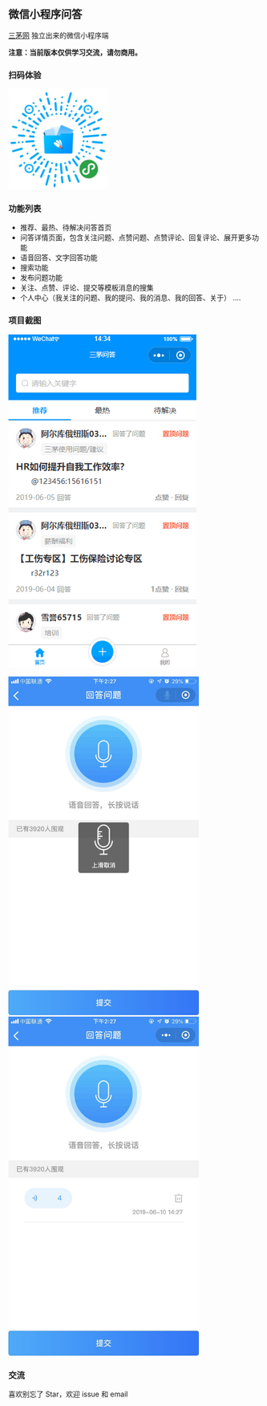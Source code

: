 ## 微信小程序问答
<a href="http://www.hrloo.com/qa">三茅网</a> 独立出来的微信小程序端

**注意：当前版本仅供学习交流，请勿商用。**

### 扫码体验

<img src="https://github.com/lithromantic-Fish/sanmao-wenda/blob/master/images/4.jpg" width="200px">

### 功能列表
+ 推荐、最热、待解决问答首页
+ 问答详情页面，包含关注问题、点赞问题、点赞评论、回复评论、展开更多功能
+ 语音回答、文字回答功能
+ 搜索功能
+ 发布问题功能
+ 关注、点赞、评论、提交等模板消息的搜集
+ 个人中心（我关注的问题、我的提问、我的消息、我的回答、关于）
....

### 项目截图
![img](https://github.com/lithromantic-Fish/sanmao-wenda/blob/master/images/1.gif)

<img src="https://github.com/lithromantic-Fish/sanmao-wenda/blob/master/images/3.jpg" width="380px">

<img src="https://github.com/lithromantic-Fish/sanmao-wenda/blob/master/images/2.jpg" width="380px">


### 交流
喜欢别忘了 Star，欢迎 issue 和 email
